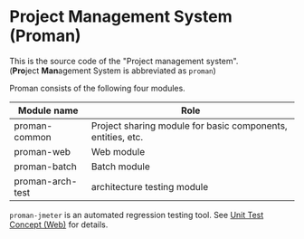 # Project Management System (Proman)

This is the source code of the "Project management system".  
(**Pro**ject **Man**agement System is abbreviated as `proman`)

Proman consists of the following four modules.

| Module name      | Role                                                        |
|------------------|-------------------------------------------------------------|
| proman-common    | Project sharing module for basic components, entities, etc. |
| proman-web       | Web module                                                  |
| proman-batch     | Batch module                                                |
| proman-arch-test | architecture testing module                                 |

`proman-jmeter` is an automated regression testing tool. See [Unit Test Concept (Web)](../../Sample_Project_Development_Guide/PGUT_Phase/ut/Unit_test_concept_(Web).md) for details.